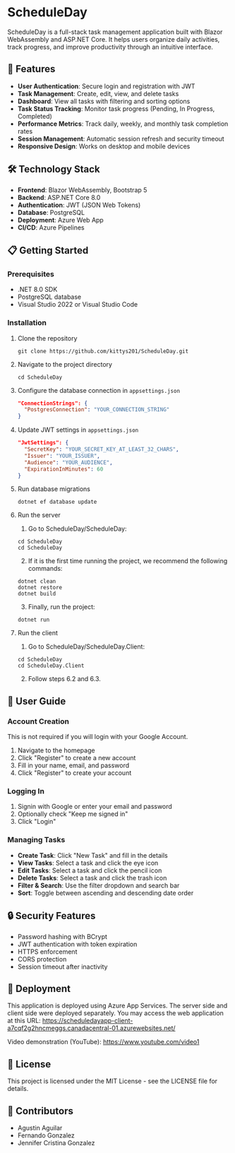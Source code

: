 # ScheduleDay

ScheduleDay is a full-stack task management application built with Blazor WebAssembly and ASP.NET Core. It helps users organize daily activities, track progress, and improve productivity through an intuitive interface.

## 🚀 Features

- **User Authentication**: Secure login and registration with JWT
- **Task Management**: Create, edit, view, and delete tasks
- **Dashboard**: View all tasks with filtering and sorting options
- **Task Status Tracking**: Monitor task progress (Pending, In Progress, Completed)
- **Performance Metrics**: Track daily, weekly, and monthly task completion rates
- **Session Management**: Automatic session refresh and security timeout
- **Responsive Design**: Works on desktop and mobile devices

## 🛠️ Technology Stack

- **Frontend**: Blazor WebAssembly, Bootstrap 5
- **Backend**: ASP.NET Core 8.0
- **Authentication**: JWT (JSON Web Tokens)
- **Database**: PostgreSQL
- **Deployment**: Azure Web App
- **CI/CD**: Azure Pipelines

## 📋 Getting Started

### Prerequisites

- .NET 8.0 SDK
- PostgreSQL database
- Visual Studio 2022 or Visual Studio Code

### Installation

1. Clone the repository

   ```
   git clone https://github.com/kittys201/ScheduleDay.git
   ```

2. Navigate to the project directory

   ```
   cd ScheduleDay
   ```

3. Configure the database connection in `appsettings.json`

   ```json
   "ConnectionStrings": {
     "PostgresConnection": "YOUR_CONNECTION_STRING"
   }
   ```

4. Update JWT settings in `appsettings.json`

   ```json
   "JwtSettings": {
     "SecretKey": "YOUR_SECRET_KEY_AT_LEAST_32_CHARS",
     "Issuer": "YOUR_ISSUER",
     "Audience": "YOUR_AUDIENCE",
     "ExpirationInMinutes": 60
   }
   ```

5. Run database migrations

   ```
   dotnet ef database update
   ```

6. Run the server

   1. Go to ScheduleDay/ScheduleDay:

   ```
   cd ScheduleDay
   cd ScheduleDay
   ```

   2. If it is the first time running the project, we recommend the following commands:

   ```
   dotnet clean
   dotnet restore
   dotnet build
   ```

   3. Finally, run the project:

   ```
   dotnet run
   ```

7. Run the client
   1. Go to ScheduleDay/ScheduleDay.Client:
   ```
   cd ScheduleDay
   cd ScheduleDay.Client
   ```
   2. Follow steps 6.2 and 6.3.

## 📱 User Guide

### Account Creation

This is not required if you will login with your Google Account.

1. Navigate to the homepage
2. Click "Register" to create a new account
3. Fill in your name, email, and password
4. Click "Register" to create your account

### Logging In

1. Signin with Google or enter your email and password
2. Optionally check "Keep me signed in"
3. Click "Login"

### Managing Tasks

- **Create Task**: Click "New Task" and fill in the details
- **View Tasks**: Select a task and click the eye icon
- **Edit Tasks**: Select a task and click the pencil icon
- **Delete Tasks**: Select a task and click the trash icon
- **Filter & Search**: Use the filter dropdown and search bar
- **Sort**: Toggle between ascending and descending date order

## 🔒 Security Features

- Password hashing with BCrypt
- JWT authentication with token expiration
- HTTPS enforcement
- CORS protection
- Session timeout after inactivity

## 🚢 Deployment

This application is deployed using Azure App Services. The server side and client side were deployed separately. You may access the web application at this URL: https://scheduledayapp-client-a7cqf2g2hncmeggs.canadacentral-01.azurewebsites.net/

Video demonstration (YouTube): https://www.youtube.com/video1

## 📝 License

This project is licensed under the MIT License - see the LICENSE file for details.

## 👥 Contributors

- Agustin Aguilar
- Fernando Gonzalez
- Jennifer Cristina Gonzalez
